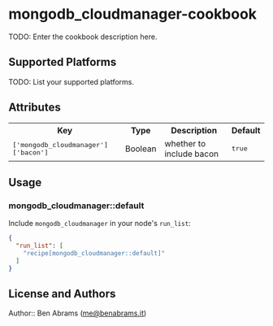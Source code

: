 # mongodb_cloudmanager-cookbook

TODO: Enter the cookbook description here.

## Supported Platforms

TODO: List your supported platforms.

## Attributes

<table>
  <tr>
    <th>Key</th>
    <th>Type</th>
    <th>Description</th>
    <th>Default</th>
  </tr>
  <tr>
    <td><tt>['mongodb_cloudmanager']['bacon']</tt></td>
    <td>Boolean</td>
    <td>whether to include bacon</td>
    <td><tt>true</tt></td>
  </tr>
</table>

## Usage

### mongodb_cloudmanager::default

Include `mongodb_cloudmanager` in your node's `run_list`:

```json
{
  "run_list": [
    "recipe[mongodb_cloudmanager::default]"
  ]
}
```

## License and Authors

Author:: Ben Abrams (<me@benabrams.it>)

